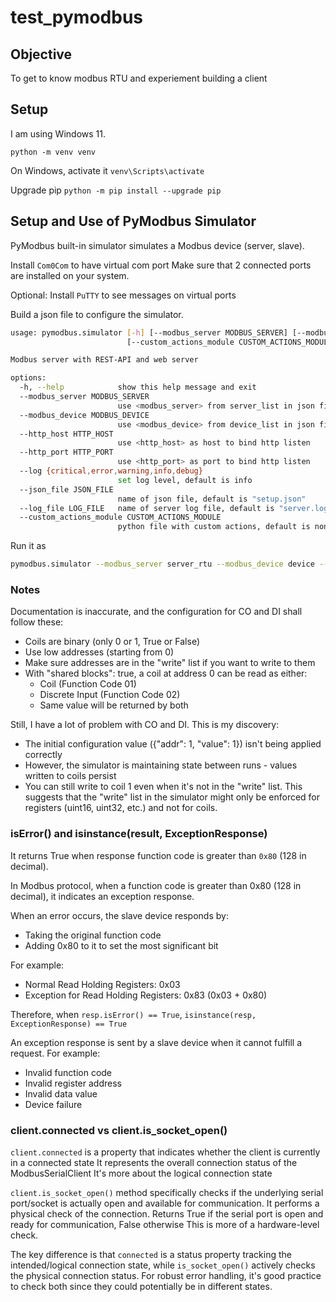 # test_pymodbus

## Objective

To get to know modbus RTU and experiement building a client

## Setup
I am using Windows 11.

`python -m venv venv`

On Windows, activate it `venv\Scripts\activate`

Upgrade pip `python -m pip install --upgrade pip`

## Setup and Use of PyModbus Simulator
PyModbus built-in simulator simulates a Modbus device (server, slave).

Install `Com0Com` to have virtual com port
Make sure that 2 connected ports are installed on your system.

Optional: Install `PuTTY` to see messages on virtual ports

Build a json file to configure the simulator. 

```bash
usage: pymodbus.simulator [-h] [--modbus_server MODBUS_SERVER] [--modbus_device MODBUS_DEVICE] [--http_host HTTP_HOST] [--http_port HTTP_PORT] [--log {critical,error,warning,info,debug}] [--json_file JSON_FILE] [--log_file LOG_FILE]
                          [--custom_actions_module CUSTOM_ACTIONS_MODULE]

Modbus server with REST-API and web server

options:
  -h, --help            show this help message and exit
  --modbus_server MODBUS_SERVER
                        use <modbus_server> from server_list in json file
  --modbus_device MODBUS_DEVICE
                        use <modbus_device> from device_list in json file
  --http_host HTTP_HOST
                        use <http_host> as host to bind http listen
  --http_port HTTP_PORT
                        use <http_port> as port to bind http listen
  --log {critical,error,warning,info,debug}
                        set log level, default is info
  --json_file JSON_FILE
                        name of json file, default is "setup.json"
  --log_file LOG_FILE   name of server log file, default is "server.log"
  --custom_actions_module CUSTOM_ACTIONS_MODULE
                        python file with custom actions, default is none
```

Run it as 
```bash
pymodbus.simulator --modbus_server server_rtu --modbus_device device --json_file sim_setting.json
```

### Notes
Documentation is inaccurate, and the configuration for CO and DI shall follow these:

- Coils are binary (only 0 or 1, True or False)
- Use low addresses (starting from 0)
- Make sure addresses are in the "write" list if you want to write to them
- With "shared blocks": true, a coil at address 0 can be read as either:
  - Coil (Function Code 01)
  - Discrete Input (Function Code 02)
  - Same value will be returned by both

Still, I have a lot of problem with CO and DI. This is my discovery:
- The initial configuration value ({"addr": 1, "value": 1}) isn't being applied correctly
- However, the simulator is maintaining state between runs - values written to coils persist
- You can still write to coil 1 even when it's not in the "write" list. This suggests that the "write" list in the simulator might only be enforced for registers (uint16, uint32, etc.) and not for coils.

### isError() and isinstance(result, ExceptionResponse)
It returns True when response function code is greater than `0x80` (128 in decimal).

In Modbus protocol, when a function code is greater than 0x80 (128 in decimal), it indicates an exception response. 

When an error occurs, the slave device responds by:
- Taking the original function code
- Adding 0x80 to it to set the most significant bit

For example:
- Normal Read Holding Registers: 0x03
- Exception for Read Holding Registers: 0x83 (0x03 + 0x80)

Therefore, when `resp.isError() == True`, `isinstance(resp, ExceptionResponse) == True`

An exception response is sent by a slave device when it cannot fulfill a request. For example:
- Invalid function code
- Invalid register address
- Invalid data value
- Device failure

### client.connected vs client.is_socket_open()
`client.connected` is a property that indicates whether the client is currently in a connected state
It represents the overall connection status of the ModbusSerialClient
It's more about the logical connection state

`client.is_socket_open()` method specifically checks if the underlying serial port/socket is actually open and available for communication. It performs a physical check of the connection.
Returns True if the serial port is open and ready for communication, False otherwise
This is more of a hardware-level check.

The key difference is that `connected` is a status property tracking the intended/logical connection state, while `is_socket_open()` actively checks the physical connection status.
For robust error handling, it's good practice to check both since they could potentially be in different states.